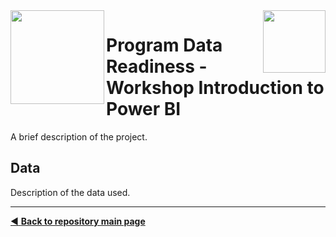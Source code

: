 <img align="left" width="150" height="150" src="https://github.com/dpbac/workshop-data-readiness-power-bi/blob/master/images/SCjRGgjT_400x400.jpg">
<img align="right" width="100" height="100" src="https://github.com/dpbac/workshop-data-readiness-power-bi/blob/master/images/index.jpg">

# Program Data Readiness - Workshop Introduction to Power BI


A brief description of the project.

## Data

Description of the data used.



-------------------------------------
[:arrow_backward: **Back to repository main page**](https://github.com/dpbac/test_mkb_knowledge_repo)